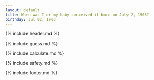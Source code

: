 ```yaml
---
layout: default
title: When was I or my baby conceived if born on July 2, 1903?
birthday: Jul 02, 1903
---
```


{% include header.md %}

{% include guess.md %}

{% include calculate.md %}

{% include safety.md %}

{% include footer.md %}



